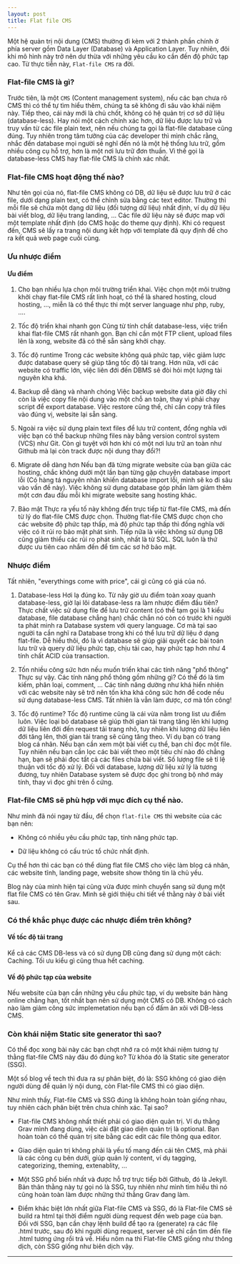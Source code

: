 ```yaml
---
layout: post
title: Flat file CMS
---
```


Một hệ quản trị nội dung (CMS) thường đi kèm với 2 thành phần chính ở phía server gồm Data Layer (Database) và Application Layer. Tuy nhiên, đôi khi mô hình này trở nên dư thừa với những yêu cầu ko cần đến độ phức tạp cao. Từ thực tiễn này, `Flat-file CMS` ra đời.

### Flat-file CMS là gì?

Trước tiên, là một `CMS` (Content management system), nếu các bạn chưa rõ CMS thì có thể tự tìm hiểu thêm, chúng ta sẽ không đi sâu vào khái niệm này.
Tiếp theo, cái này mới là chủ chốt, không có hệ quản trị cơ sở dữ liệu (database-less). Hay nói một cách chính xác hơn, dữ liệu được lưu trữ và truy vấn từ các file plain text, nên nếu chúng ta gọi là flat-file database cũng đúng. Tuy nhiên trong tâm tưởng của các developer thì mình chắc rằng, nhắc đến database mọi người sẽ nghĩ đến nó là một hệ thống lưu trữ, gồm nhiều công cụ hỗ trợ, hơn là một nơi lưu trữ đơn thuần. Vì thế gọi là database-less CMS hay flat-file CMS là chính xác nhất.

### Flat-file CMS hoạt động thế nào?

Như tên gọi của nó, flat-file CMS không có DB, dữ liệu sẽ được lưu trữ ở các file, dưới dạng plain text, có thể chỉnh sửa bằng các text editor. Thường thì mỗi file sẽ chứa một dạng dữ liệu (đối tượng dữ liệu) nhất định, ví dụ dữ liệu bài viết blog, dữ liệu trang landing, ... Các file dữ liệu này sẽ được map với một template nhất định (do CMS hoặc do theme quy định). Khi có request đến, CMS sẽ lấy ra trang nội dung kết hợp với template đã quy định để cho ra kết quả web page cuối cùng.

### Ưu nhược điểm

#### Ưu điểm

1. Cho bạn nhiều lựa chọn môi trường triển khai. Việc chọn một môi trường khởi chạy flat-file CMS rất linh hoạt, có thể là shared hosting, cloud hosting, ..., miễn là có thể thực thi một server language như php, ruby, ....

2. Tốc độ triển khai nhanh gọn Cũng từ tính chất database-less, việc triển khai flat-file CMS rất nhanh gọn. Bạn chỉ cần một FTP client, upload files lên là xong, website đã có thể sẵn sàng khởi chạy.

3. Tốc độ runtime Trong các website không quá phức tạp, việc giảm lược được database query sẽ giúp tăng tốc độ tải trang. Hơn nữa, với các website có traffic lớn, việc liên đới đến DBMS sẽ đòi hỏi một lượng tài nguyên kha khá.

4. Backup dễ dàng và nhanh chóng Việc backup website data giờ đây chỉ còn là việc copy file nội dung vào một chỗ an toàn, thay vì phải chạy script để export database. Việc restore cũng thế, chỉ cần copy trả files vào đúng vị, website lại sẵn sàng.

5. Ngoài ra việc sử dụng plain text files để lưu trữ content, đồng nghĩa với việc bạn có thể backup những files này bằng version control system (VCS) như Git. Còn gì tuyệt vời hơn khi có một nơi lưu trữ an toàn như Github mà lại còn track được nội dung thay đổi?!

6. Migrate dễ dàng hơn Nếu bạn đã từng migrate website của bạn giữa các hosting, chắc không dưới một lần bạn từng gặp chuyện database import lỗi (Có hàng tá nguyên nhân khiến database import lỗi, mình sẽ ko đi sâu vào vấn đề này). Việc không sử dụng database góp phần làm giảm thêm một cơn đau đầu mỗi khi migrate website sang hosting khác.

7. Bảo mật Thực ra yếu tố này không đến trực tiếp từ flat-file CMS, mà đến từ lý do flat-file CMS được chọn. Thường flat-file CMS được chọn cho các website độ phức tạp thấp, mà độ phức tạp thấp thì đồng nghĩa với việc có ít rủi ro bảo mật phát sinh. Tiếp nữa là việc không sử dụng DB cũng giảm thiểu các rủi ro phát sinh, nhất là từ SQL. SQL luôn là thứ được ưu tiên cao nhắm đến để tìm các sơ hở bảo mật.

### Nhược điểm

Tất nhiên, "everythings come with price", cái gì cũng có giá của nó.

1. Database-less Hơi lạ đúng ko. Từ nãy giờ ưu điểm toàn xoay quanh database-less, giờ lại lôi database-less ra làm nhược điểm đầu tiên? Thực chất việc sử dụng file để lưu trữ content (có thể tạm gọi là 1 kiểu database, file database chẳng hạn) chắc chắn nó còn có trước khi người ta phát minh ra Database system với query language. Cơ mà tại sao người ta cần nghĩ ra Database trong khi có thể lưu trữ dữ liệu ở dạng flat-file. Dễ hiểu thôi, đó là vì database sẽ giúp giải quyết các bài toán lưu trữ và query dữ liệu phức tạp, chịu tải cao, hay phức tạp hơn như 4 tính chất ACID của transaction.

2. Tốn nhiều công sức hơn nếu muốn triển khai các tính năng "phổ thông" Thực sự vậy. Các tính năng phổ thông gồm những gì? Có thể đó là tìm kiếm, phân loại, comment, ... Các tính năng dường như khá hiển nhiên với các website này sẽ trở nên tốn kha khá công sức hơn để code nếu sử dụng database-less CMS. Tất nhiên là vẫn làm được, cơ mà tốn công!

3. Tốc độ runtime? Tốc độ runtime cũng là cái vừa nằm trong list ưu điểm luôn. Việc loại bỏ database sẽ giúp thời gian tải trang tăng lên khi lượng dữ liệu liên đới đến request tải trang nhỏ, tuy nhiên khi lượng dữ liệu liên đới tăng lên, thời gian tải trang sẽ cũng tăng theo. Ví dụ bạn có trang blog cá nhân. Nếu bạn cần xem một bài viết cụ thể, bạn chỉ đọc một file. Tuy nhiên nếu bạn cần lọc các bài viết theo một tiêu chí nào đó chẳng hạn, bạn sẽ phải đọc tất cả các files chứa bài viết. Số lượng file sẽ tỉ lệ thuận với tốc độ xử lý. Đối với database, lượng dữ liệu xử lý là tương đương, tuy nhiên Database system sẽ được đọc ghi trong bộ nhớ máy tính, thay vì đọc ghi trên ổ cứng.

### Flat-file CMS sẽ phù hợp với mục đích cụ thể nào.

Như mình đã nói ngay từ đầu, để chọn `flat-file CMS` thì website của các bạn nên:

- Không có nhiều yêu cầu phức tạp, tính năng phức tạp.

- Dữ liệu không có cấu trúc tổ chức nhất định.

Cụ thể hơn thì các bạn có thể dùng flat file CMS cho việc làm blog cá nhân, các website tĩnh, landing page, website show thông tin là chủ yếu.

Blog này của mình hiện tại cũng vừa được mình chuyển sang sử dụng một flat file CMS có tên Grav. Mình sẽ giới thiệu chi tiết về thằng này ở bài viết sau.

### Có thể khắc phục được các nhược điểm trên không?

#### Về tốc độ tải trang

Kể cả các CMS DB-less và có sử dụng DB cũng đang sử dụng một cách: Caching. Tối ưu kiểu gì cũng thua hết caching.

#### Về độ phức tạp của website

Nếu website của bạn cần những yêu cầu phức tạp, ví dụ website bán hàng online chẳng hạn, tốt nhất bạn nên sử dụng một CMS có DB. Không có cách nào làm giảm công sức implemetation nếu bạn cố đấm ăn xôi với DB-less CMS.

### Còn khái niệm Static site generator thì sao?

Có thể đọc xong bài này các bạn chợt nhớ ra có một khái niệm tương tự thằng flat-file CMS này đâu đó đúng ko? Từ khóa đó là Static site generator (SSG).

Một số blog về tech thì đưa ra sự phân biệt, đó là: SSG không có giao diện người dùng để quản lý nội dung, còn Flat-file CMS thì có giao diện.

Như mình thấy, Flat-file CMS và SSG đúng là không hoàn toàn giống nhau, tuy nhiên cách phân biệt trên chưa chính xác. Tại sao?

- Flat-file CMS không nhất thiết phải có giao diện quản trị. Ví dụ thằng Grav mình đang dùng, việc cài đặt giao diện quản trị là optional. Bạn hoàn toàn có thể quản trị site bằng các edit các file thông qua editor.

- Giao diện quản trị không phải là yếu tố mang đến cái tên CMS, mà phải là các công cụ bên dưới, giúp quản lý content, ví dụ tagging, categorizing, theming, extenablity, ...

- Một SSG phổ biến nhất và được hỗ trợ trực tiếp bởi Github, đó là Jekyll. Bản thân thằng này tự gọi nó là SSG, tuy nhiên như mình tìm hiểu thì nó cũng hoàn toàn làm được những thứ thằng Grav đang làm.

- Điểm khác biệt lớn nhất giữa Flat-file CMS và SSG, đó là Flat-file CMS sẽ build ra html tại thời điểm người dùng request đến web page của bạn. Đối với SSG, bạn cần chạy lệnh build để tạo ra (generate) ra các file .html trước, sau đó khi người dùng request, server sẽ chỉ cần tìm đến file .html tương ứng rồi trả về. Hiểu nôm na thì Flat-file CMS giống như thông dịch, còn SSG giống như biên dịch vậy.

---
